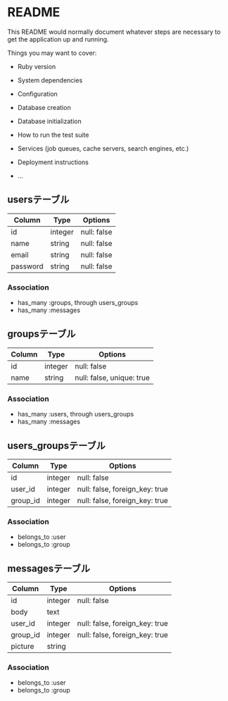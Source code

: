 # README

This README would normally document whatever steps are necessary to get the
application up and running.

Things you may want to cover:

* Ruby version

* System dependencies

* Configuration

* Database creation

* Database initialization

* How to run the test suite

* Services (job queues, cache servers, search engines, etc.)

* Deployment instructions

* ...
## usersテーブル
|Column|Type|Options|
|------|----|-------|
|id|integer|null: false|
|name|string|null: false|
|email|string|null: false|
|password|string|null: false|
### Association
- has_many :groups, through users_groups
- has_many :messages

## groupsテーブル
|Column|Type|Options|
|------|----|-------|
|id|integer|null: false|
|name|string|null: false, unique: true|
### Association
- has_many :users, through users_groups
- has_many :messages

## users_groupsテーブル
|Column|Type|Options|
|------|----|-------|
|id|integer|null: false|
|user_id|integer|null: false, foreign_key: true|
|group_id|integer|null: false, foreign_key: true|
### Association
- belongs_to :user
- belongs_to :group

## messagesテーブル
|Column|Type|Options|
|------|----|-------|
|id|integer|null: false|
|body|text||
|user_id|integer|null: false, foreign_key: true|
|group_id|integer|null: false, foreign_key: true|
|picture|string||
### Association
- belongs_to :user
- belongs_to :group